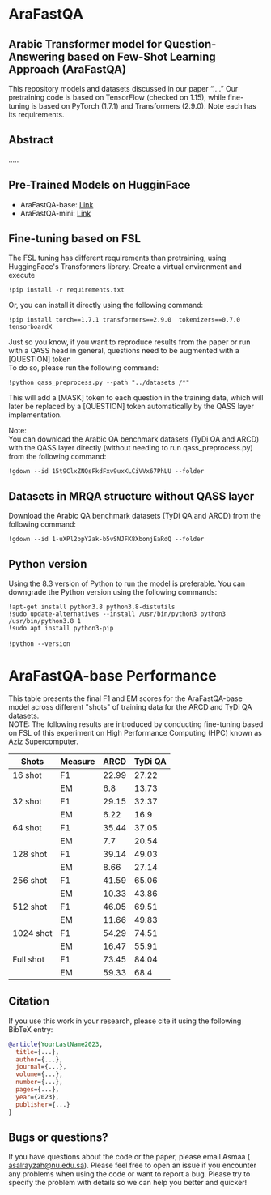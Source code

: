 # AraFastQA


## Arabic Transformer model for Question-Answering based on Few-Shot Learning Approach (AraFastQA)
This repository models and datasets discussed in our paper “….”
Our pretraining code is based on TensorFlow (checked on 1.15), while fine-tuning is based on PyTorch (1.7.1) and Transformers (2.9.0). Note each has its requirements.

## Abstract
…..

## Pre-Trained Models on HugginFace
- AraFastQA-base: [Link](https://huggingface.co/Asmaa-Alrayzah/AraFastQA-base)
- AraFastQA-mini: [Link](https://huggingface.co/Asmaa-Alrayzah/AraFastQA-mini)


## Fine-tuning based on FSL
The FSL tuning has different requirements than pretraining, using HuggingFace's Transformers library. Create a virtual environment and execute

`!pip install -r requirements.txt`

Or, you can install it directly using the following command:

`!pip install torch==1.7.1 transformers==2.9.0  tokenizers==0.7.0 tensorboardX`

Just so you know, if you want to reproduce results from the paper or run with a QASS head in general, questions need to be augmented with a [QUESTION] token <br>  To do so, please run the following command:

`!python qass_preprocess.py --path "../datasets /*"`

This will add a [MASK] token to each question in the training data, which will later be replaced by a [QUESTION] token automatically by the QASS layer implementation.

Note: <br> 
You can download the Arabic QA benchmark datasets (TyDi QA and ARCD) with the QASS layer directly (without  needing to run qass_preprocess.py) from the following command:

`!gdown --id 15t9ClxZNQsFkdFxv9uxKLCiVVx67PhLU --folder`


## Datasets in MRQA structure without QASS layer
Download the Arabic QA benchmark datasets (TyDi QA and ARCD) from the following command:

`!gdown --id 1-uXPl2bpY2ak-b5vSNJFK8XbonjEaRdQ --folder`

## Python version
Using the 8.3 version of Python to run the model is preferable. You can downgrade the Python version using the following commands:

`!apt-get install python3.8 python3.8-distutils`<br>
`!sudo update-alternatives --install /usr/bin/python3 python3 /usr/bin/python3.8 1` <br>
`!sudo apt install python3-pip` <br>
<br>
`!python --version`

# AraFastQA-base Performance

This table presents the final F1 and EM scores for the AraFastQA-base model across different "shots" of training data for the ARCD and TyDi QA datasets.<br>
NOTE: The following results are introduced by conducting fine-tuning based on FSL of this experiment on High Performance Computing (HPC) known as Aziz Supercomputer. 

| Shots    | Measure | ARCD  | TyDi QA |
|----------|---------|-------|---------|
| 16 shot  | F1      | 22.99 | 27.22   |
|          | EM      | 6.8   | 13.73   |
| 32 shot  | F1      | 29.15 | 32.37   |
|          | EM      | 6.22  | 16.9    |
| 64 shot  | F1      | 35.44 | 37.05   |
|          | EM      | 7.7   | 20.54   |
| 128 shot | F1      | 39.14 | 49.03   |
|          | EM      | 8.66  | 27.14   |
| 256 shot | F1      | 41.59 | 65.06   |
|          | EM      | 10.33 | 43.86   |
| 512 shot | F1      | 46.05 | 69.51   |
|          | EM      | 11.66 | 49.83   |
| 1024 shot| F1      | 54.29 | 74.51   |
|          | EM      | 16.47 | 55.91   |
| Full shot| F1      | 73.45 | 84.04   |
|          | EM      | 59.33 | 68.4    |


## Citation
If you use this work in your research, please cite it using the following BibTeX entry:

```bibtex
@article{YourLastName2023,
  title={...},
  author={...},
  journal={...},
  volume={...},
  number={...},
  pages={...},
  year={2023},
  publisher={...}
}
```

## Bugs or questions?
If you have questions about the code or the paper, please email Asmaa ( asalrayzah@nu.edu.sa). Please feel free to open an issue if you encounter any problems when using the code or want to report a bug. Please try to specify the problem with details so we can help you better and quicker!

